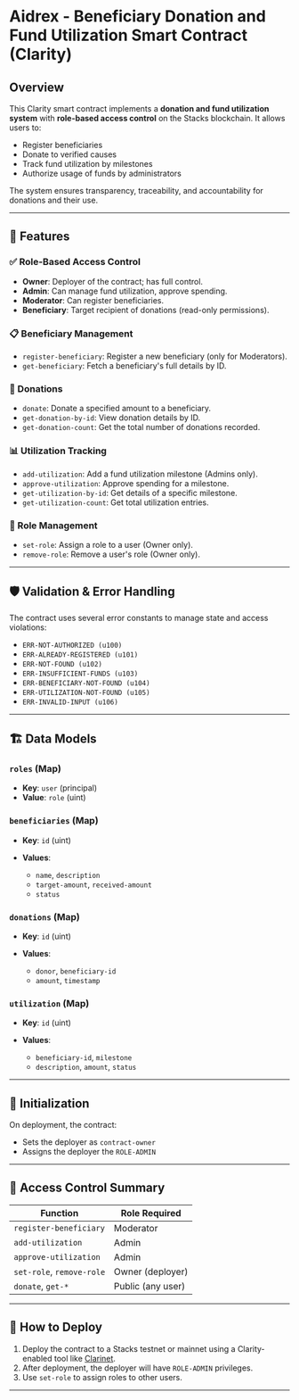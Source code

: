 
# Aidrex - Beneficiary Donation and Fund Utilization Smart Contract (Clarity)

## Overview

This Clarity smart contract implements a **donation and fund utilization system** with **role-based access control** on the Stacks blockchain. It allows users to:

* Register beneficiaries
* Donate to verified causes
* Track fund utilization by milestones
* Authorize usage of funds by administrators

The system ensures transparency, traceability, and accountability for donations and their use.

---

## 🎯 Features

### ✅ Role-Based Access Control

* **Owner**: Deployer of the contract; has full control.
* **Admin**: Can manage fund utilization, approve spending.
* **Moderator**: Can register beneficiaries.
* **Beneficiary**: Target recipient of donations (read-only permissions).

### 📋 Beneficiary Management

* `register-beneficiary`: Register a new beneficiary (only for Moderators).
* `get-beneficiary`: Fetch a beneficiary's full details by ID.

### 💸 Donations

* `donate`: Donate a specified amount to a beneficiary.
* `get-donation-by-id`: View donation details by ID.
* `get-donation-count`: Get the total number of donations recorded.

### 📊 Utilization Tracking

* `add-utilization`: Add a fund utilization milestone (Admins only).
* `approve-utilization`: Approve spending for a milestone.
* `get-utilization-by-id`: Get details of a specific milestone.
* `get-utilization-count`: Get total utilization entries.

### 🔐 Role Management

* `set-role`: Assign a role to a user (Owner only).
* `remove-role`: Remove a user's role (Owner only).

---

## 🛡️ Validation & Error Handling

The contract uses several error constants to manage state and access violations:

* `ERR-NOT-AUTHORIZED (u100)`
* `ERR-ALREADY-REGISTERED (u101)`
* `ERR-NOT-FOUND (u102)`
* `ERR-INSUFFICIENT-FUNDS (u103)`
* `ERR-BENEFICIARY-NOT-FOUND (u104)`
* `ERR-UTILIZATION-NOT-FOUND (u105)`
* `ERR-INVALID-INPUT (u106)`

---

## 🏗️ Data Models

### `roles` (Map)

* **Key**: `user` (principal)
* **Value**: `role` (uint)

### `beneficiaries` (Map)

* **Key**: `id` (uint)
* **Values**:

  * `name`, `description`
  * `target-amount`, `received-amount`
  * `status`

### `donations` (Map)

* **Key**: `id` (uint)
* **Values**:

  * `donor`, `beneficiary-id`
  * `amount`, `timestamp`

### `utilization` (Map)

* **Key**: `id` (uint)
* **Values**:

  * `beneficiary-id`, `milestone`
  * `description`, `amount`, `status`

---

## 🏁 Initialization

On deployment, the contract:

* Sets the deployer as `contract-owner`
* Assigns the deployer the `ROLE-ADMIN`

---

## 🔐 Access Control Summary

| Function                  | Role Required     |
| ------------------------- | ----------------- |
| `register-beneficiary`    | Moderator         |
| `add-utilization`         | Admin             |
| `approve-utilization`     | Admin             |
| `set-role`, `remove-role` | Owner (deployer)  |
| `donate`, `get-*`         | Public (any user) |

---

## 🔧 How to Deploy

1. Deploy the contract to a Stacks testnet or mainnet using a Clarity-enabled tool like [Clarinet](https://docs.stacks.co/docs/clarity/clarinet).
2. After deployment, the deployer will have `ROLE-ADMIN` privileges.
3. Use `set-role` to assign roles to other users.

---

